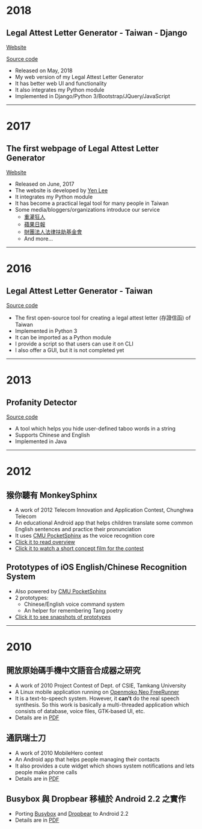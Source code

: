 # 2018 #
## Legal Attest Letter Generator - Taiwan - Django ##
[Website](https://lalg-pro.herokuapp.com/)

[Source code](https://github.com/csterryliu/Legal-Attest-Letter-Generator-TW-Django)
- Released on May, 2018
- My web version of my Legal Attest Letter Generator
- It has better web UI and functionality
- It also integrates my Python module
- Implemented in Django/Python 3/Bootstrap/JQuery/JavaScript

----
# 2017 #
## The first webpage of Legal Attest Letter Generator ##
[Website](https://lalg.herokuapp.com)
- Released on June, 2017
- The website is developed by [Yen Lee](https://github.com/lyenliang)
- It integrates my Python module
- It has become a practical legal tool for many people in Taiwan 
- Some media/bloggers/organizations introduce our service
	- [重灌狂人](https://briian.com/47786/)
  - [蘋果日報](https://tw.appledaily.com/new/realtime/20170626/1148235/)
  - [財團法人法律扶助基金會](https://www.facebook.com/legalaidtw/photos/a.10155867281295491.1073741865.73126400490/10155867282875491/?type=3&theater)
  - And more...

----
# 2016 #
## Legal Attest Letter Generator - Taiwan ##
[Source code](https://github.com/csterryliu/Legal-Attest-Letter-Generator-TW)
- The first open-source tool for creating a legal attest letter (存證信函) of Taiwan
- Implemented in Python 3
- It can be imported as a Python module
- I provide a script so that users can use it on CLI
- I also offer a GUI, but it is not completed yet


----
# 2013 #
## Profanity Detector ##
[Source code](https://github.com/csterryliu/profanity_detector)
- A tool which helps you hide user-defined taboo words in a string
- Supports Chinese and English
- Implemented in Java

----
# 2012 #
## 猴你聽有 MonkeySphinx ##
- A work of 2012 Telecom Innovation and Application Contest, Chunghwa Telecom
- An educational Android app that helps children translate some common English sentences and practice their pronunciation
- It uses [CMU PocketSphinx](https://github.com/cmusphinx/pocketsphinx) as the voice recognition core
- [Click it to read overview](https://drive.google.com/open?id=0B8acgSky4xHzNUgtQjFTbkhEazg)
- [Click it to watch a short concept film for the contest](http://www.dailymotion.com/video/k1s6zLMD79FlUm3gLeh)

## Prototypes of iOS English/Chinese Recognition System ##
- Also powered by [CMU PocketSphinx](https://github.com/cmusphinx/pocketsphinx)
- 2 prototypes: 
    - Chinese/English voice command system
    - An helper for remembering Tang poetry
- [Click it to see snapshots of prototypes](https://drive.google.com/open?id=0B8acgSky4xHzNXJHeFN0Y3gxbzg)

----
# 2010 #
## 開放原始碼手機中文語音合成器之研究 ##
- A work of 2010 Project Contest of Dept. of CSIE, Tamkang University
- A Linux mobile application running on [Openmoko Neo FreeRunner](https://en.wikipedia.org/wiki/Neo_FreeRunner?oldformat=true)
- It is a text-to-speech system. However, it **can't** do the real speech synthesis. So this work is basically a multi-threaded application which consists of database, voice files, GTK-based UI, etc.
- Details are in [PDF](https://drive.google.com/open?id=0B8acgSky4xHzYVJFN2szci1RN0k)

## 通訊瑞士刀 ##
- A work of 2010 MobileHero contest
- An Android app that helps people managing their contacts
- It also provides a cute widget which shows system notifications and lets people make phone calls
- Details are in [PDF](https://drive.google.com/open?id=0B8acgSky4xHzOHFNV0x1ejduMkE)

## Busybox 與 Dropbear 移植於 Android 2.2 之實作 ##
- Porting [Busybox](https://www.busybox.net/) and [Dropbear](https://matt.ucc.asn.au/dropbear/dropbear.html) to Android 2.2
- Details are in [PDF](https://drive.google.com/file/d/1bVaggVOvfD3CS7feaEAoSvS-z7FJVSBg/view?usp=sharing)
